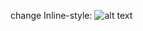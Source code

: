 change
Inline-style: 
![alt text](http://cse.snu.ac.kr/sites/default/files/node--notice/%EB%B6%99%EC%9E%84_1_2014%EB%85%84_1%ED%95%99%EA%B8%B0_%EA%B5%AD%EA%B0%80%EA%B7%BC%EB%A1%9C%EC%9E%A5%ED%95%99%EA%B8%88_%EC%8B%A0%EC%B2%AD_%ED%8F%AC%EC%8A%A4%ED%84%B0.jpg
 "Logo Title Text 1")
